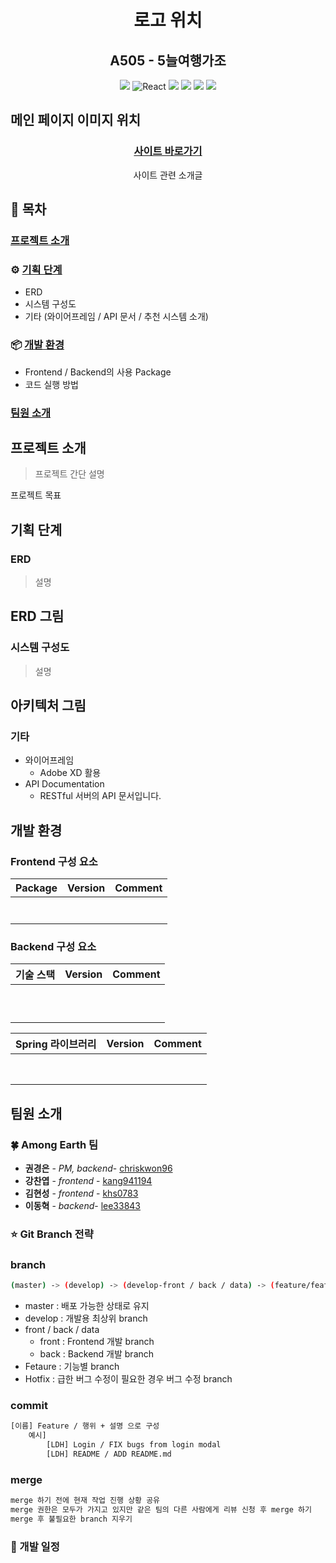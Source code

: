 <div align=center><h1>로고 위치</h1></div>

<h2 align=center>A505 - 5늘여행가조</h2>

<div align=center>
    <img src="https://img.shields.io/badge/platform-web-green">
    <img alt="React" src="https://img.shields.io/static/v1.svg?label=&message=React&style=flat-square&logo=React&logoColor=white&color=61dafb">
    <img src="https://img.shields.io/badge/framework-spring boot-blue">
    <img src="https://img.shields.io/badge/database-MariaDB-9cf">
    <img src="https://img.shields.io/badge/server-AWS-yellow">
    <img src="https://img.shields.io/badge/java%2C javascript-yellowgreen">
</div>

## 메인 페이지 이미지 위치

<h3 align=center><a href="http://j3a505.p.ssafy.io/">사이트 바로가기</a></h3>

<div align=center>
    사이트 관련 소개글
</div>




## :book: 목차

### [프로젝트 소개](#프로젝트-소개)

### :gear: [기획 단계](#기획-과정)

- ERD
- 시스템 구성도
- 기타 (와이어프레임 / API 문서 / 추천 시스템 소개)

### :package: [개발 환경](#개발-환경)​

* Frontend / Backend의 사용 Package
* 코드 실행 방법

### [팀원 소개](#팀원-소개)





## 프로젝트 소개

> 프로젝트 간단 설명

프로젝트 목표 





## 기획 단계

### ERD

> 설명

## ERD 그림



### 시스템 구성도

> 설명

## 아키텍처 그림



### 기타

* 와이어프레임
  * Adobe XD 활용
* API Documentation
  * RESTful 서버의 API 문서입니다.





## 개발 환경

### Frontend 구성 요소

| Package | Version | Comment |
| :-----: | :-----: | :------ |
|         |         |         |
|         |         |         |
|         |         |         |
|         |         |         |
|         |         |         |
|         |         |         |
|         |         |         |

### Backend 구성 요소

| 기술 스택 | Version | Comment |
| :-------: | :-----: | :------ |
|           |         |         |
|           |         |         |
|           |         |         |
|           |         |         |
|           |         |         |
|           |         |         |
|           |         |         |
|           |         |         |
|           |         |         |
|           |         |         |

| Spring 라이브러리 | Version | Comment |
| :---------------: | :-----: | :------ |
|                   |         |         |
|                   |         |         |
|                   |         |         |
|                   |         |         |
|                   |         |         |
|                   |         |         |
|                   |         |         |
|                   |         |         |

### 





## 팀원 소개

### 🍀 Among Earth 팀

* **권경은** - *PM, backend*- [chriskwon96](https://lab.ssafy.com/chriskwon96)
* **강찬엽** - *frontend* - [kang941194](https://lab.ssafy.com/kang941194)
* **김현성** - *frontend* - [khs0783](https://lab.ssafy.com/khs0783)
* **이동혁** - *backend*- [lee33843](https://lab.ssafy.com/lee33843)



### :star: Git Branch 전략

### branch

```bash
(master) -> (develop) -> (develop-front / back / data) -> (feature/feature명)
```

* master : 배포 가능한 상태로 유지
* develop : 개발용 최상위 branch
* front / back / data
  * front : Frontend 개발 branch
  * back : Backend 개발 branch
* Fetaure : 기능별 branch
* Hotfix : 급한 버그 수정이 필요한 경우 버그 수정 branch

### commit

```bash
[이름] Feature / 행위 + 설명 으로 구성
    예시]
        [LDH] Login / FIX bugs from login modal
        [LDH] README / ADD README.md
```

### merge

```bash
merge 하기 전에 현재 작업 진행 상황 공유
merge 권한은 모두가 가지고 있지만 같은 팀의 다른 사람에게 리뷰 신청 후 merge 하기
merge 후 불필요한 branch 지우기
```



### :calendar: 개발 일정

